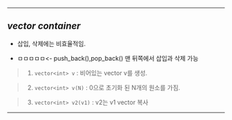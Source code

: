 <hr/>

## *vector container*

  - 삽입, 삭제에는 비효율적임.
  
  - ㅁㅁㅁㅁㅁ<- push_back(),pop_back() 맨 뒤쪽에서 삽입과 삭제 가능
  
 >1. ```vector<int> v``` : 비어있는 vector v를 생성.
  
 >2. ```vector<int> v(N)``` : 0으로 초기화 된 N개의 원소를 가짐.
  
 >3. ```vector<int> v2(v1)``` : v2는 v1 vector 복사
<hr/>
